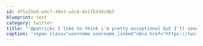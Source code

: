 ```yaml
---
id: 4f5a35e6-e4c7-40e3-a3c8-8e1f5450c8b5
blueprint: text
category: twitter
title: "'@patrickc I like to think i'm pretty exceptional but I'll send my resume you're way and let you decide. :-)"
caption: '<span class="username username_linked">@<a href="https://twitter.com/patrickc" title="Patrick Collison">patrickc</a></span> I like to think i''m pretty exceptional but I''ll send my resume you''re way and let you decide. :-)'
---
```


